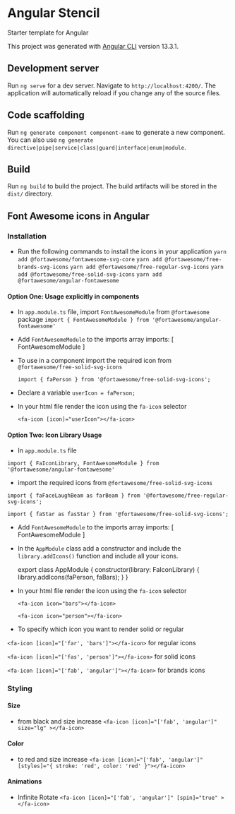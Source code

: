 # Angular Stencil

Starter template for Angular

This project was generated with [Angular CLI](https://github.com/angular/angular-cli) version 13.3.1.

## Development server

Run `ng serve` for a dev server. Navigate to `http://localhost:4200/`. The application will automatically reload if you change any of the source files.

## Code scaffolding

Run `ng generate component component-name` to generate a new component. You can also use `ng generate directive|pipe|service|class|guard|interface|enum|module`.

## Build

Run `ng build` to build the project. The build artifacts will be stored in the `dist/` directory.

## Font Awesome icons in Angular

### Installation

- Run the following commands to install the icons in your application
  `yarn add @fortawesome/fontawesome-svg-core`
  `yarn add @fortawesome/free-brands-svg-icons`
  `yarn add @fortawesome/free-regular-svg-icons`
  `yarn add @fortawesome/free-solid-svg-icons`
  `yarn add @fortawesome/angular-fontawesome`

#### Option One: Usage explicitly in components

- In `app.module.ts` file, import `FontAwesomeModule` from `@fortawesome` package
  `import { FontAwesomeModule } from '@fortawesome/angular-fontawesome'`
- Add `FontAwesomeModule` to the imports array
  imports: [
  FontAwesomeModule
  ]
- To use in a component import the required icon from `@fortawesome/free-solid-svg-icons`

  `import { faPerson } from '@fortawesome/free-solid-svg-icons';`

- Declare a variable `userIcon = faPerson;`

- In your html file render the icon using the `fa-icon` selector

  `<fa-icon [icon]="userIcon"></fa-icon>`

#### Option Two: Icon Library Usage

- In `app.module.ts` file

`import { FaIconLibrary, FontAwesomeModule } from '@fortawesome/angular-fontawesome'`

- import the required icons from `@fortawesome/free-solid-svg-icons`

`import { faFaceLaughBeam as farBeam } from '@fortawesome/free-regular-svg-icons';`

`import { faStar as fasStar } from '@fortawesome/free-solid-svg-icons';`

- Add `FontAwesomeModule` to the imports array
  imports: [
  FontAwesomeModule
  ]

- In the `AppModule` class add a constructor and include the `library.addIcons()` function and include all your icons.

  export class AppModule {
  constructor(library: FaIconLibrary) {
  library.addIcons(faPerson, faBars);
  }
  }

- In your html file render the icon using the `fa-icon` selector

  `<fa-icon icon="bars"></fa-icon>`

  `<fa-icon icon="person"></fa-icon>`

- To specify which icon you want to render solid or regular

`<fa-icon [icon]="['far', 'bars']"></fa-icon>` for regular icons

`<fa-icon [icon]="['fas', 'person']"></fa-icon>` for solid icons

`<fa-icon [icon]="['fab', 'angular']"></fa-icon>` for brands icons

### Styling

#### Size

- from black and size increase
  `<fa-icon [icon]="['fab', 'angular']" size="lg" ></fa-icon>`

#### Color

- to red and size increase
  `<fa-icon [icon]="['fab', 'angular']" [styles]="{ stroke: 'red', color: 'red' }"></fa-icon>`

#### Animations

- Infinite Rotate
  `<fa-icon [icon]="['fab', 'angular']" [spin]="true" ></fa-icon>`
